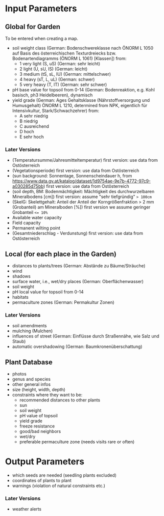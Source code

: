 # Input Parameters

## Global for Garden

To be entered when creating a map.

- soil weight class (German: Bodenschwereklasse nach ÖNORM L 1050 auf Basis des österreichischen Texturdreiecks bzw. Bodenartendiagramms (ÖNORM L 1061) [Klassen])
  from:
  - 1 very light (S, uS) (German: sehr leicht)
  - 2 light (U, sU, IS) (German: leicht)
  - 3 medium (tS, sL, IU) (German: mittelschwer)
  - 4 heavy (sT, L, uL) (German: schwer)
  - 5 very heavy (T, IT) (German: sehr schwer)
- pH base value for topsoil from 0-14
  (German: Bodenreaktion, e.g. Kohl basisch, ph3 Heidelbeeren), dynamisch
- yield grade (German: Ages Gehaltsklasse (Nährstoffversorgung und Humusgehalt) ÖNORM L 1210, determined from NPK, eigentlich für Intensivkultur, Stark/Schwachzehrer)
  from:
  - A sehr niedrig
  - B niedrig
  - C ausreichend
  - D hoch
  - E sehr hoch

### Later Versions

- (Temperatursumme/Jahresmitteltemperatur)
  first version: use data from Ostösterreich
- (Vegetationsperiode)
  first version: use data from Ostösterreich
- (sun background: Sonnentage, Sonnenscheindauer h, from https://www.data.gv.at/katalog/dataset/1d9754ae-9e7b-4772-97c9-a030285d75bb)
  first version: use data from Ostösterreich
- (soil depth, BM: Bodenmächtigkeit: Mächtigkeit des durchwurzelbaren Mineralbodens [cm])
  first version: assume "sehr tiefgründig" `> 100cm`
- (SkelG: Skelettgehalt: Anteil der Anteil der Korngrößenfraktion > 2 mm (Grobanteil) am Mineralboden [%])
  first version we assume geringer Grobanteil `<= 10%`
- Available water capacity
- Field capacity
- Permanent wilting point
- (Gesamtniederschlag - Verdunstung)
  first version: use data from Ostösterreich

## Local (for each place in the Garden)

- distances to plants/trees (German: Abstände zu Bäume/Sträuche)
- wind
- shadows
- surface water, i.e., wet/dry places (German: Oberflächenwasser)
- soil weight
- pH local value for topsoil from 0-14
- habitats
- permaculture zones (German: Permakultur Zonen)

### Later Versions

- soil amendments
- mulching (Mulchen)
- influences of street (German: Einflüsse durch Straßennähe, wie Salz und Staub)
- automatic overshadowing (German: Baumkronenüberschattung)

## Plant Database

- photos
- genus and species
- other general infos
- size (height, width, depth)
- constraints where they want to be:
  - recommended distances to other plants
  - sun
  - soil weight
  - pH value of topsoil
  - yield grade
  - freeze resistance
  - good/bad neighbors
  - wet/dry
  - preferable permaculture zone (needs visits rare or often)

# Output Parameters

- which seeds are needed (seedling plants excluded)
- coordinates of plants to plant
- warnings (violation of natural constraints etc.)

### Later Versions

- weather alerts
